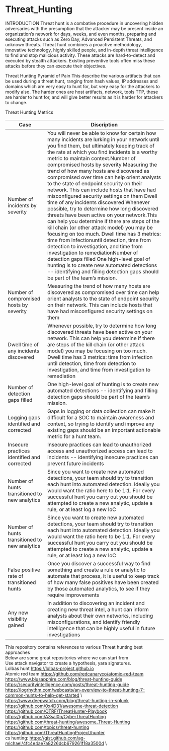 # Threat_Hunting

INTRODUCTION 
Threat hunt is a combative procedure in uncovering hidden adversaries with the presumption that the attacker may be present inside an organization’s network for days, weeks, and even months, preparing and executing attacks such as Zero Day, Advanced Persistent Threats, and unknown threats. Threat hunt combines a proactive methodology, innovative technology, highly skilled people, and in-depth threat intelligence to find and stop malicious activity. These attacks are hard-to-detect and executed by stealth attackers. Existing preventive tools often miss these attacks before they can execute their objectives.

Threat Hunting Pyramid of Pain 
This describe the various artifacts that can be used during a threat hunt, ranging from hash values, IP addresses and domains which are very easy to hunt for, but very easy for the attackers to modify also.
The harder ones are host artifacts, network, tools TTP, these are harder to hunt for, and will give better results as it is harder for attackers to change.

Threat Hunting Metrics


Case | Discription |
--- | --- | 
Number of incidents by severity	|You will never be able to know for certain how many incidents are lurking in your network until you find them, but ultimately keeping track of the rate at which you find incidents is a worthy metric to maintain context.Number of compromised hosts by severity	Measuring the trend of how many hosts are discovered as compromised over time can help orient analysts to the state of endpoint security on their network. This can include hosts that have had misconfigured security settings on them Dwell time of any incidents discovered	Whenever possible, try to determine how long discovered threats have been active on your network.This can help you determine if there are steps of the kill chain (or other attack model) you may be focusing on too much. Dwell time has 3 metrics: time from infectionuntil detection, time from detection to investigation, and time from investigation to remediationNumber of detection gaps filled	One high-level goal of hunting is to create new automated detections -- identifying and filling detection gaps should be part of the team’s mission.
Number of compromised hosts by severity	| Measuring the trend of how many hosts are discovered as compromised over time can help orient analysts to the state of endpoint security on their network. This can include hosts that have had misconfigured security settings on them
Dwell time of any incidents discovered	| Whenever possible, try to determine how long discovered threats have been active on your network. This can help you determine if there are steps of the kill chain (or other attack model) you may be focusing on too much. Dwell time has 3 metrics: time from infection until detection, time from detection to investigation, and time from investigation to remediation
Number of detection gaps filled	| One high-level goal of hunting is to create new automated detections -- identifying and filling detection gaps should be part of the team’s mission.
Logging gaps identified and corrected	| Gaps in logging or data collection can make it difficult for a SOC to maintain awareness and context, so trying to identify and improve any existing gaps should be an important actionable metric for a hunt team.
Insecure practices identified and corrected	| Insecure practices can lead to unauthorized access and unauthorized access can lead to incidents -- identifying insecure practices can prevent future incidents
Number of hunts transitioned to new analytics	| Since you want to create new automated detections, your team should try to transition each hunt into automated detection. Ideally you would want the ratio here to be 1:1. For every successful hunt you carry out you should be attempted to create a new analytic, update a rule, or at least log a new IoC
Number of hunts transitioned to new analytics	| Since you want to create new automated detections, your team should try to transition each hunt into automated detection. Ideally you would want the ratio here to be 1:1. For every successful hunt you carry out you should be attempted to create a new analytic, update a rule, or at least log a new IoC
False positive rate of transitioned hunts	| Once you discover a successful way to find something and create a rule or analytic to automate that process, it is useful to keep track of how many false positives have been created by those automated analytics, to see if they require improvements
Any new visibility gained	| In addition to discovering an incident and creating new threat intel, a hunt can inform analysts about their own networks, including misconfigurations, and identify friendly intelligence that can be highly useful in future investigations



This repository contains references to various Threat hunting best approaches\
Below are some great repositories where we can start from\
Use attack navigator to create a hypothesis, yara signatures.\
Lolbas hunt https://lolbas-project.github.io \
Atomic red team https://github.com/redcanaryco/atomic-red-team \
https://www.blusapphire.com/blog/threat-hunting-guide \
https://securityintelligence.com/posts/threat-hunting-guide \
https://logrhythm.com/webcasts/an-overview-to-threat-hunting-7-common-hunts-to-help-get-started \ 
https://www.deepwatch.com/blog/threat-hunting-in-splunk \
https://github.com/0x4D31/awesome-threat-detection \
https://github.com/OTRF/ThreatHunter-Playbook \
https://github.com/A3sal0n/CyberThreatHunting \
https://github.com/threat-hunting/awesome_Threat-Hunting \
https://github.com/topics/threat-hunting \
https://github.com/ThreatHuntingProject/hunter \
cs hunting: https://gist.github.com/ag-michael/4fc4e4ae7a8226dcb679261f18a3500d \

